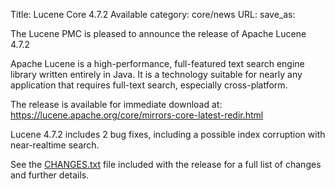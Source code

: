 Title: Lucene Core 4.7.2 Available
category: core/news
URL: 
save_as: 

The Lucene PMC is pleased to announce the release of Apache Lucene 4.7.2

Apache Lucene is a high-performance, full-featured text search engine
library written entirely in Java. It is a technology suitable for nearly
any application that requires full-text search, especially cross-platform.

The release is available for immediate download at:
 <https://lucene.apache.org/core/mirrors-core-latest-redir.html>

Lucene 4.7.2 includes 2 bug fixes, including a possible index corruption
with near-realtime search.

See the [CHANGES.txt](/core/4_7_2/changes/Changes.html) file included with the
release for a full list of changes and further details.


